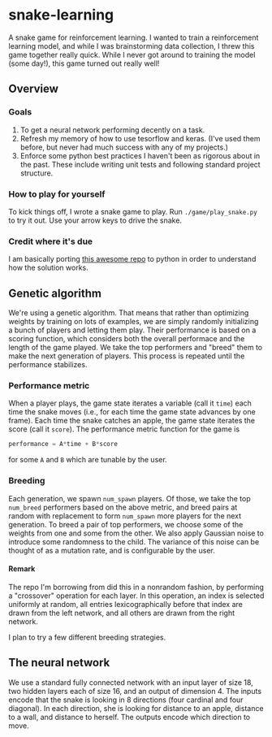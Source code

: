 # snake-learning

A snake game for reinforcement learning.  I wanted to train a reinforcement
learning model, and while I was brainstorming data collection, I threw this game
together really quick.  While I never got around to training the model (some
day!), this game turned out really well!

## Overview

### Goals

1. To get a neural network performing decently on a task.
2. Refresh my memory of how to use tesorflow and keras. (I've used them before,
   but never had much success with any of my projects.)
3. Enforce some python best practices I haven't been as rigorous about in the
   past.  These include writing unit tests and following standard project
   structure.

### How to play for yourself

To kick things off, I wrote a snake game to play.  Run `./game/play_snake.py`
to try it out.  Use your arrow keys to drive the snake.

### Credit where it's due

I am basically porting [this awesome repo] to python in order to understand
how the solution works.

[this awesome repo]: https://github.com/greerviau/SnakeAI

## Genetic algorithm

We're using a genetic algorithm.  That means that rather than optimizing weights
by training on lots of examples, we are simply randomly initializing a bunch of
players and letting them play.  Their performance is based on a scoring
function, which considers both the overall performace and the length of the game
played.  We take the top performers and "breed" them to make the next generation
of players.  This process is repeated until the performance stabilizes.

### Performance metric

When a player plays, the game state iterates a variable (call it `time`) each
time the snake moves (i.e., for each time the game state advances by one frame).
Each time the snake catches an apple, the game state iterates the score (call it
`score`).  The performance metric function for the game is

```python
performance = A*time + B*score
```

for some `A` and `B` which are tunable by the user.

### Breeding

Each generation, we spawn `num_spawn` players.  Of those, we take the top
`num_breed` performers based on the above metric, and breed pairs at random
with replacement to form `num_spawn` more players for the next generation.  To
breed a pair of top performers, we choose some of the weights from one and some
from the other.  We also apply Gaussian noise to introduce some randomness to
the child.  The variance of this noise can be thought of as a mutation rate, and
is configurable by the user.

#### Remark

The repo I'm borrowing from did this in a nonrandom fashion, by performing a
"crossover" operation for each layer.  In this operation, an index is selected
uniformly at random, all entries lexicographically before that index are drawn
from the left network, and all others are drawn from the right network.

I plan to try a few different breeding strategies.

## The neural network

We use a standard fully connected network with an input layer of size 18, two
hidden layers each of size 16, and an output of dimension 4.  The inputs encode
that the snake is looking in 8 directions (four cardinal and four diagonal).  In
each direction, she is looking for distance to an apple, distance to a wall, and
distance to herself.  The outputs encode which direction to move.
